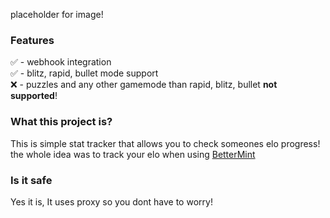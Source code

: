 placeholder for image!

###

<h3>Features</h3>
✅ - webhook integration
<br>
✅ - blitz, rapid, bullet mode support
<br>
❌ - puzzles and any other gamemode than rapid, blitz, bullet <b>not supported</b>!

###

<h3>What this project is?</h3>
This is simple stat tracker that allows you to check someones elo progress!
<br>
the whole idea was to track your elo when using <a href="https://github.com/BotSolver/BetterMint">BetterMint</a>
<h3>Is it safe</h3>
Yes it is, It uses proxy so you dont have to worry!

###
